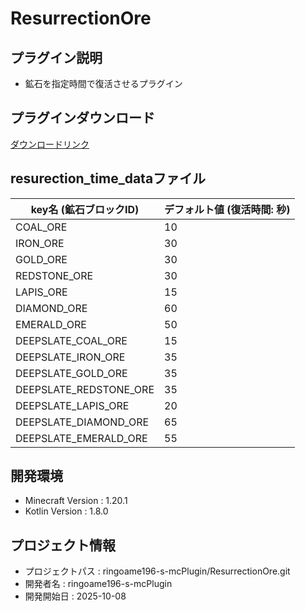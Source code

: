 # ResurrectionOre

## プラグイン説明
- 鉱石を指定時間で復活させるプラグイン

## プラグインダウンロード
[ダウンロードリンク](https://github.com/ringoame196-s-mcPlugin/ResurrectionOre/releases/latest)

## resurection_time_dataファイル
| key名 (鉱石ブロックID)        | デフォルト値 (復活時間: 秒) |
|-------------------------------|-----------------------------|
| COAL_ORE                      | 10                       |
| IRON_ORE                      | 30                       |
| GOLD_ORE                      | 30                       |
| REDSTONE_ORE                  | 30                       |
| LAPIS_ORE                     | 15                       |
| DIAMOND_ORE                   | 60                       |
| EMERALD_ORE                   | 50                       |
| DEEPSLATE_COAL_ORE            | 15                       |
| DEEPSLATE_IRON_ORE            | 35                       |
| DEEPSLATE_GOLD_ORE            | 35                       |
| DEEPSLATE_REDSTONE_ORE        | 35                       |
| DEEPSLATE_LAPIS_ORE           | 20                       |
| DEEPSLATE_DIAMOND_ORE         | 65                       |
| DEEPSLATE_EMERALD_ORE         | 55                       |


 
## 開発環境
- Minecraft Version : 1.20.1
- Kotlin Version : 1.8.0

## プロジェクト情報
- プロジェクトパス : ringoame196-s-mcPlugin/ResurrectionOre.git
- 開発者名 : ringoame196-s-mcPlugin
- 開発開始日 : 2025-10-08